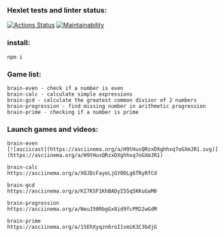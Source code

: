 ### Hexlet tests and linter status:

[![Actions Status](https://github.com/runabal/frontend-project-lvl1/workflows/hexlet-check/badge.svg)](https://github.com/runabal/frontend-project-lvl1/actions)
[![Maintainability](https://api.codeclimate.com/v1/badges/ba8376bf451401f7ec34/maintainability)](https://codeclimate.com/github/runabal/frontend-project-lvl1/maintainability)
### install:
```
npm i
```
### Game list:
```
brain-even - check if a number is even
brain-calc - calculate simple expressions
brain-gcd - calculate the greatest common divisor of 2 numbers
brain-progression - find missing number in arithmetic progression
brain-prime - checking if a number is prime
```
### Launch games and videos:
```
brain-even
[![asciicast](https://asciinema.org/a/H9tHusQRzxDXghhxq7oGXmJR1.svg)](https://asciinema.org/a/H9tHusQRzxDXghhxq7oGXmJR1)

brain-calc
https://asciinema.org/a/XOJDcFayeLjGY0DLg6TRyRfCd

brain-gcd
https://asciinema.org/a/KI7KSF1KhBADyI55q5KKuGaM0

brain-progression
https://asciinema.org/a/NeuJ50RbgGx8id9fcPM22wGdM

brain-prime
https://asciinema.org/a/15EhXyqzn6roI1vmiK3C3bdjG
```
